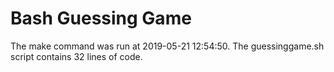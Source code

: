 # Bash Guessing Game
The make command was run at 2019-05-21 12:54:50.
The guessinggame.sh script contains 32 lines of code.
